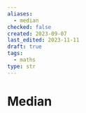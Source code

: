 ```yaml
---
aliases:
  - median
checked: false
created: 2023-09-07
last_edited: 2023-11-11
draft: true
tags:
  - maths
type: str
---
```

# Median
